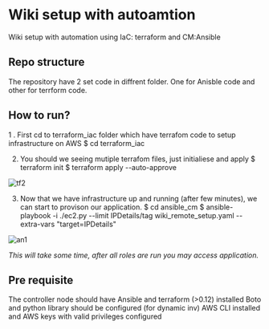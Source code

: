 # Wiki setup with autoamtion
Wiki setup with automation using IaC: terraform and  CM:Ansible 

## Repo structure 
The repository have 2 set code in diffrent folder. One for Anisble code and other for terrform code.


## How to run?
1 . First cd to terraform_iac folder which have terrafom code to setup infrastructure on AWS
$ cd terraform_iac

2. You should we seeing mutiple terrafom files, just initialiese and apply
$ terraform init 
$ terraform apply --auto-approve

![tf2](https://user-images.githubusercontent.com/47947075/114410967-6a5acf00-9bc9-11eb-844e-634f51cadb48.png)

3. Now that we have infrastructure up and running (after few minutes), we can start to provison our application.
$ cd ansible_cm
$ ansible-playbook -i ./ec2.py --limit IPDetails/tag wiki_remote_setup.yaml --extra-vars "target=IPDetails"  

![an1](https://user-images.githubusercontent.com/47947075/114409956-97f34880-9bc8-11eb-9bfa-3339d99888eb.png)

*This will take some time, after all roles are run you may access application.*

## Pre requisite 
The controller node should have Ansible and terraform (>0.12) installed 
Boto and python library should be configured (for dynamic inv)
AWS CLI installed and AWS keys with valid privileges configured 



